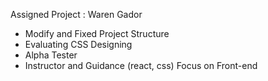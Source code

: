 Assigned Project : Waren Gador

- Modify and Fixed Project Structure
- Evaluating CSS Designing
- Alpha Tester 
- Instructor and Guidance (react, css) Focus on Front-end

